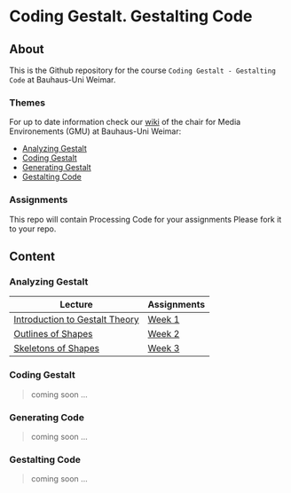 Coding Gestalt. Gestalting Code
===============================


## About ##

This is the Github repository for the course `Coding Gestalt - Gestalting Code` at
Bauhaus-Uni Weimar.


### Themes ###

For up to date information check our [wiki](http://www.uni-weimar.de/medien/wiki/GMU:Coding_Gestalt)
of the chair for Media Environements (GMU) at Bauhaus-Uni Weimar:

* [Analyzing Gestalt][part1] 
* [Coding Gestalt][part2]
* [Generating Gestalt][part3]
* [Gestalting Code][part4]


### Assignments ###

This repo will contain Processing Code for your assignments
Please fork it to your repo.

## Content ##

### Analyzing Gestalt ###

| Lecture                                         | Assignments                                                    |
|-------------------------------------------------|----------------------------------------------------------------|
|  [Introduction to Gestalt Theory][lecture1]     |  [Week 1][assignment1]                                         |
|  [Outlines of Shapes][lecture2]                 |  [Week 2][assignment2]                                         |
|  [Skeletons of Shapes][lecture3]                |  [Week 3][assignment3]                                         |

### Coding Gestalt ###

> coming soon ...

### Generating Code ###

> coming soon ...

### Gestalting Code ###

> coming soon ...



[part1]: http://www.uni-weimar.de/medien/wiki/GMU:Coding_Gestalt/Part1
[part2]: http://www.uni-weimar.de/medien/wiki/GMU:Coding_Gestalt/Part2
[part3]: http://www.uni-weimar.de/medien/wiki/GMU:Coding_Gestalt/Part3
[part4]: http://www.uni-weimar.de/medien/wiki/GMU:Coding_Gestalt/Part4

[lecture1]: 01-introduction-to-gestalt-theory
[lecture2]: 02-outlines-of-shapes
[lecture3]: 03-skeletons-of-shapes

[assignment1]: 01-introduction-to-gestalt-theory/exercises
[assignment2]: 02-outlines-of-shapes/exercises
[assignment3]: 03-skeletons-of-shapes/exercises
